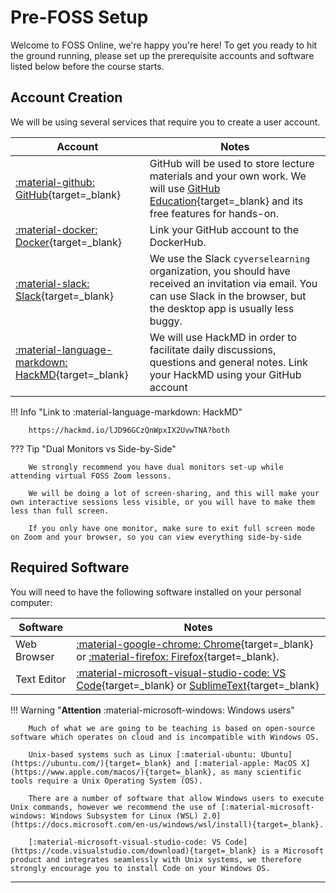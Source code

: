 # Pre-FOSS Setup

Welcome to FOSS Online, we're happy you're here! To get you ready to hit the ground running, please set up the prerequisite accounts and software listed below before the course starts.

## Account Creation

We will be using several services that require you to create a user account.

| Account | Notes |
| --- | --- |
| [:material-github: GitHub](https://github.com){target=_blank} |  GitHub will be used to store lecture materials and your own work. We will use [GitHub Education](https://education.github.com/){target=_blank} and its free features for hands-on.
| [:material-docker: Docker](https://hub.docker.com){target=_blank} | Link your GitHub account to the DockerHub. |
| [:material-slack: Slack](https://cyverselearning.slack.com/){target=_blank} | We use the Slack `cyverselearning` organization, you should have received an invitation via email. You can use Slack in the browser, but the desktop app is usually less buggy. |
| [:material-language-markdown: HackMD](https://hackmd.io/){target=_blank} | We will use HackMD in order to facilitate daily discussions, questions and general notes. Link your HackMD using your GitHub account|

!!! Info "Link to :material-language-markdown: HackMD"

        https://hackmd.io/lJD96GCzQnWpxIX2UvwTNA?both 

??? Tip "Dual Monitors vs Side-by-Side"

        We strongly recommend you have dual monitors set-up while attending virtual FOSS Zoom lessons.

        We will be doing a lot of screen-sharing, and this will make your own interactive sessions less visible, or you will have to make them less than full screen.

        If you only have one monitor, make sure to exit full screen mode on Zoom and your browser, so you can view everything side-by-side

## Required Software

You will need to have the following software installed on your personal computer:

| Software | Notes |
| -------- | ----- |
| Web Browser | [:material-google-chrome: Chrome](https://www.google.com/chrome/dr/download/){target=_blank} or [:material-firefox: Firefox](https://www.mozilla.org/en-US/firefox/new/){target=_blank}. |
| Text Editor | [:material-microsoft-visual-studio-code: VS Code](https://code.visualstudio.com/download){target=_blank} or [SublimeText](https://www.sublimetext.com/){target=_blank} |

!!! Warning "**Attention** :material-microsoft-windows: Windows users"

        Much of what we are going to be teaching is based on open-source software which operates on cloud and is incompatible with Windows OS.

        Unix-based systems such as Linux [:material-ubuntu: Ubuntu](https://ubuntu.com/){target=_blank} and [:material-apple: MacOS X](https://www.apple.com/macos/){target=_blank}, as many scientific tools require a Unix Operating System (OS). 
        
        There are a number of software that allow Windows users to execute Unix commands, however we recommend the use of [:material-microsoft-windows: Windows Subsystem for Linux (WSL) 2.0](https://docs.microsoft.com/en-us/windows/wsl/install){target=_blank}.

        [:material-microsoft-visual-studio-code: VS Code](https://code.visualstudio.com/download){target=_blank} is a Microsoft product and integrates seamlessly with Unix systems, we therefore strongly encourage you to install Code on your Windows OS.

---
